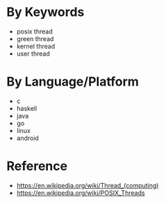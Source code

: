 <!--
{
  "title": "Thread Implementations",
  "date": "2016-08-27T15:39:27.000Z",
  "category": "",
  "tags": [],
  "draft": true
}
-->

# By Keywords

- posix thread
- green thread
- kernel thread
- user thread

# By Language/Platform

- c
- haskell
- java
- go
- linux
- android

# Reference

- https://en.wikipedia.org/wiki/Thread_(computing)
- https://en.wikipedia.org/wiki/POSIX_Threads